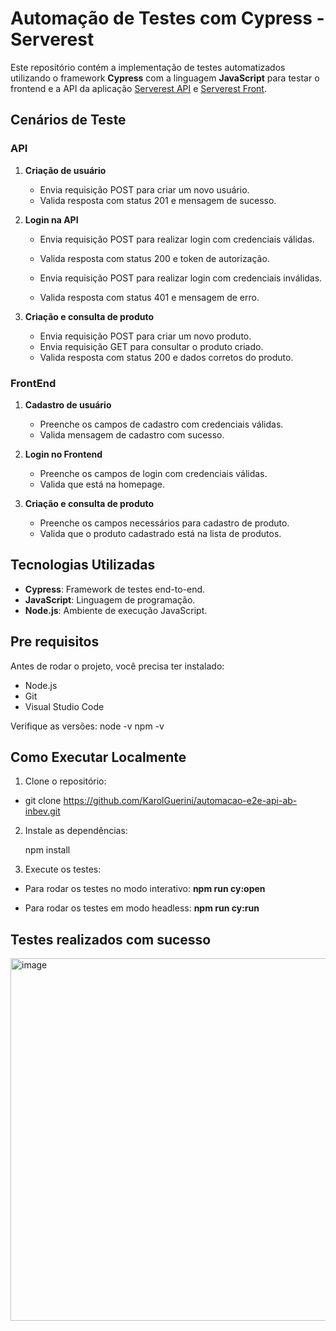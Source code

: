 # Automação de Testes com Cypress - Serverest

Este repositório contém a implementação de testes automatizados utilizando o framework **Cypress** com a linguagem **JavaScript** para testar o frontend e a API da aplicação [Serverest API](https://serverest.dev/) e [Serverest Front](https://front.serverest.dev/).

## Cenários de Teste

### API

1. **Criação de usuário**  
   - Envia requisição POST para criar um novo usuário.
   - Valida resposta com status 201 e mensagem de sucesso.

2. **Login na API**  
   - Envia requisição POST para realizar login com credenciais válidas.
   - Valida resposta com status 200 e token de autorização.
  
   - Envia requisição POST para realizar login com credenciais inválidas.
   - Valida resposta com status 401 e mensagem de erro.

3. **Criação e consulta de produto**  
   - Envia requisição POST para criar um novo produto.
   - Envia requisição GET para consultar o produto criado.
   - Valida resposta com status 200 e dados corretos do produto.

### FrontEnd

1. **Cadastro de usuário** 
   - Preenche os campos de cadastro com credenciais válidas.
   - Valida mensagem de cadastro com sucesso.

2. **Login no Frontend**  
   - Preenche os campos de login com credenciais válidas.
   - Valida que está na homepage.

3. **Criação e consulta de produto**  
   - Preenche os campos necessários para cadastro de produto.
   - Valida que o produto cadastrado está na lista de produtos.


## Tecnologias Utilizadas

- **Cypress**: Framework de testes end-to-end.
- **JavaScript**: Linguagem de programação.
- **Node.js**: Ambiente de execução JavaScript.

## Pre requisitos
Antes de rodar o projeto, você precisa ter instalado:

- Node.js
- Git
- Visual Studio Code

Verifique as versões:
node -v
npm -v


## Como Executar Localmente

1. Clone o repositório:

  - git clone https://github.com/KarolGuerini/automacao-e2e-api-ab-inbev.git

   
2. Instale as dependências:
   
   npm install

3. Execute os testes:
   
- Para rodar os testes no modo interativo:   **npm run cy:open**

- Para rodar os testes em modo headless:     **npm run cy:run**

## Testes realizados com sucesso

<img width="1212" height="580" alt="image" src="https://github.com/user-attachments/assets/8e6a4263-5739-48e9-a281-c7d9c12e8c96" />

  
